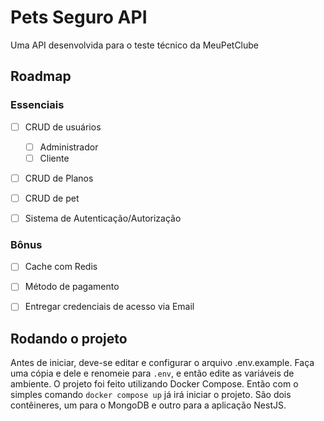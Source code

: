# Pets Seguro API
Uma API desenvolvida para o teste técnico da MeuPetClube

## Roadmap

### Essenciais 
- [ ] CRUD de usuários
  - [ ] Administrador
  - [ ] Cliente

- [ ] CRUD de Planos
- [ ] CRUD de pet

- [ ] Sistema de Autenticação/Autorização

### Bônus
- [ ] Cache com Redis
- [ ] Método de pagamento
- [ ] Entregar credenciais de acesso via Email
 

## Rodando o projeto

Antes de iniciar, deve-se editar e configurar o arquivo .env.example. Faça uma cópia e dele e renomeie para `.env`, e então edite as variáveis de ambiente.
O projeto foi feito utilizando Docker Compose. Então com o simples comando `docker compose up` já irá iniciar o projeto.
São dois contêineres, um para o MongoDB e outro para a aplicação NestJS. 
